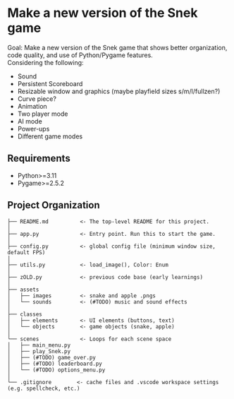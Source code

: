# Make a new version of the Snek game
Goal: Make a new version of the Snek game that shows better organization, code quality, and use of Python/Pygame features.  
Considering the following:
 - Sound
 - Persistent Scoreboard
 - Resizable window and graphics (maybe playfield sizes s/m/l/fullzen?)
 - Curve piece?
 - Animation
 - Two player mode
 - AI mode
 - Power-ups
 - Different game modes

## Requirements
- Python>=3.11
- Pygame>=2.5.2


Project Organization
------------

    ├── README.md          <- The top-level README for this project.
    │
    ├── app.py             <- Entry point. Run this to start the game.
    │
    ├── config.py          <- global config file (minimum window size, default FPS)
    │
    ├── utils.py           <- load_image(), Color: Enum
    │
    ├── zOLD.py            <- previous code base (early learnings)
    │
    ├── assets
    │   ├── images         <- snake and apple .pngs
    │   └── sounds         <- (#TODO) music and sound effects
    │
    ├── classes
    │   ├── elements       <- UI elements (buttons, text)
    │   └── objects        <- game objects (snake, apple)
    │
    └── scenes             <- Loops for each scene space
    │   ├── main_menu.py
    │   ├── play_Snek.py
    │   ├── (#TODO) game_over.py
    │   ├── (#TODO) leaderboard.py
    │   └── (#TODO) options_menu.py
    │
    └── .gitignore        <- cache files and .vscode workspace settings (e.g. spellcheck, etc.)